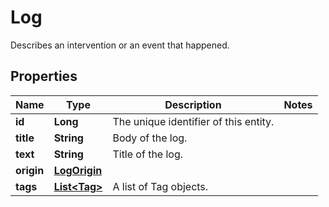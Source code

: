 

# Log

Describes an intervention or an event that happened.
## Properties

Name | Type | Description | Notes
------------ | ------------- | ------------- | -------------
**id** | **Long** | The unique identifier of this entity. | 
**title** | **String** | Body of the log. | 
**text** | **String** | Title of the log. | 
**origin** | [**LogOrigin**](LogOrigin.md) |  | 
**tags** | [**List&lt;Tag&gt;**](Tag.md) | A list of Tag objects. | 



